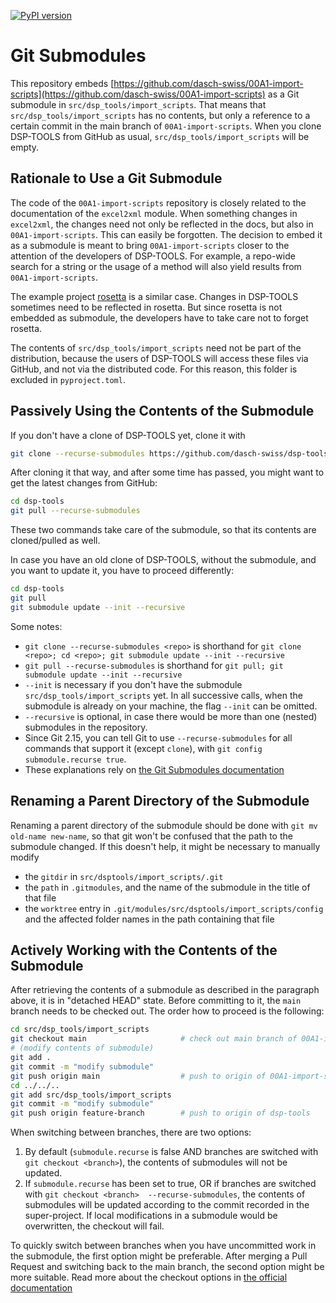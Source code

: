 [![PyPI version](https://badge.fury.io/py/dsp-tools.svg)](https://badge.fury.io/py/dsp-tools)

# Git Submodules

This repository embeds 
[https://github.com/dasch-swiss/00A1-import-scripts](https://github.com/dasch-swiss/00A1-import-scripts) 
as a Git submodule in `src/dsp_tools/import_scripts`. That means that `src/dsp_tools/import_scripts` has no contents, but
only a reference to a certain commit in the main branch of `00A1-import-scripts`. When you clone DSP-TOOLS from GitHub 
as usual, `src/dsp_tools/import_scripts` will be empty.



## Rationale to Use a Git Submodule

The code of the `00A1-import-scripts` repository is closely related to the documentation of the `excel2xml` module. 
When something changes in `excel2xml`, the changes need not only be reflected in the docs, but also in 
`00A1-import-scripts`. This can easily be forgotten. The decision to embed it as a submodule is meant to bring 
`00A1-import-scripts` closer to the attention of the developers of DSP-TOOLS. For example, a repo-wide search for a 
string or the usage of a method will also yield results from `00A1-import-scripts`.

The example project [rosetta](https://github.com/dasch-swiss/082E-rosetta-scripts) is a similar case. Changes in 
DSP-TOOLS sometimes need to be reflected in rosetta. But since rosetta is not embedded as submodule, the developers 
have to take care not to forget rosetta.

The contents of `src/dsp_tools/import_scripts` need not be part of the distribution, because the users of DSP-TOOLS 
will access these files via GitHub, and not via the distributed code. For this reason, this folder is excluded in 
`pyproject.toml`.



## Passively Using the Contents of the Submodule

If you don't have a clone of DSP-TOOLS yet, clone it with 

```bash
git clone --recurse-submodules https://github.com/dasch-swiss/dsp-tools.git
```

After cloning it that way, and after some time has passed, you might want to get the latest changes from GitHub:

```bash
cd dsp-tools
git pull --recurse-submodules
```

These two commands take care of the submodule, so that its contents are cloned/pulled as well. 

In case you have an old clone of DSP-TOOLS, without the submodule, and you want to update it, you have to proceed 
differently: 

```bash
cd dsp-tools
git pull
git submodule update --init --recursive
```

Some notes:

- `git clone --recurse-submodules <repo>` is shorthand for `git clone <repo>; cd <repo>; git submodule update --init --recursive`
- `git pull --recurse-submodules` is shorthand for `git pull; git submodule update --init --recursive`
- `--init` is necessary if you don't have the submodule `src/dsp_tools/import_scripts` yet. In all successive calls, 
  when the submodule is already on your machine, the flag `--init` can be omitted.
- `--recursive` is optional, in case there would be more than one (nested) submodules in the repository. 
- Since Git 2.15, you can tell Git to use `--recurse-submodules` for all commands that support it (except `clone`), 
  with `git config submodule.recurse true`.
- These explanations rely on [the Git Submodules documentation](https://git-scm.com/book/en/v2/Git-Tools-Submodules)



## Renaming a Parent Directory of the Submodule

Renaming a parent directory of the submodule should be done with `git mv old-name new-name`, so that git won't be 
confused that the path to the submodule changed. If this doesn't help, it might be necessary to manually modify 

- the `gitdir` in `src/dsptools/import_scripts/.git`
- the `path` in `.gitmodules`, and the name of the submodule in the title of that file
- the `worktree` entry in `.git/modules/src/dsptools/import_scripts/config` and the affected folder names in 
  the path containing that file



## Actively Working with the Contents of the Submodule

After retrieving the contents of a submodule as described in the paragraph above, 
it is in "detached HEAD" state. 
Before committing to it, 
the `main` branch needs to be checked out. 
The order how to proceed is the following:

```bash
cd src/dsp_tools/import_scripts
git checkout main                     # check out main branch of 00A1-import-scripts
# (modify contents of submodule)
git add .
git commit -m "modify submodule"
git push origin main                  # push to origin of 00A1-import-scripts
cd ../../..
git add src/dsp_tools/import_scripts
git commit -m "modify submodule"
git push origin feature-branch        # push to origin of dsp-tools
```

When switching between branches, there are two options:

1. By default (`submodule.recurse` is false AND branches are switched with `git checkout <branch>`), the contents of 
   submodules will not be updated.
2. If `submodule.recurse` has been set to true, OR if branches are switched with `git checkout <branch> 
    --recurse-submodules`, the contents of submodules will be updated according to the commit recorded in the 
   super-project. If local modifications in a submodule would be overwritten, the checkout will fail.

To quickly switch between branches when you have uncommitted work in the submodule, the first option might be 
preferable. After merging a Pull Request and switching back to the main branch, the second option might be more 
suitable. Read more about the checkout options in 
[the official documentation](https://git-scm.com/docs/git-checkout#Documentation/git-checkout.txt---recurse-submodules)
